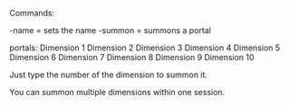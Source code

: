 Commands:

-name = sets the name
-summon = summons a portal

portals: 
Dimension 1
Dimension 2
Dimension 3
Dimension 4
Dimension 5
Dimension 6
Dimension 7
Dimension 8
Dimension 9
Dimension 10

Just type the number of the dimension to summon it.

You can summon multiple dimensions within one session.
